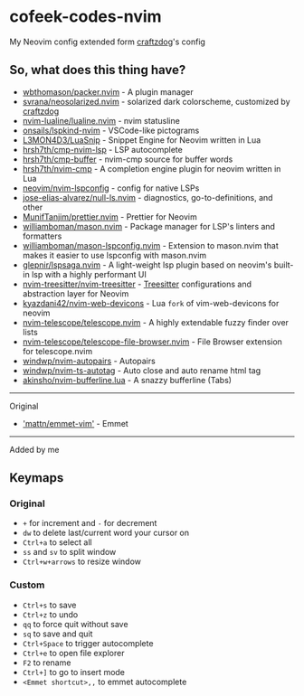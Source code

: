 # cofeek-codes-nvim

My Neovim config extended form [craftzdog](https://github.com/craftzdog/dotfiles-public)'s config

## So, what does this thing have?

- [wbthomason/packer.nvim](https://github.com/wbthomason/packer.nvim) - A plugin manager
- [svrana/neosolarized.nvim](https://github.com/svrana/neosolarized.nvim) - solarized dark colorscheme, customized by [craftzdog](https://github.com/craftzdog/dotfiles-public)
- [nvim-lualine/lualine.nvim](https://github.com/nvim-lualine/lualine.nvim) - nvim statusline
- [onsails/lspkind-nvim](https://github.com/onsails/lspkind-nvim) - VSCode-like pictograms
- [L3MON4D3/LuaSnip](https://github.com/L3MON4D3/LuaSnip) - Snippet Engine for Neovim written in Lua
- [hrsh7th/cmp-nvim-lsp](https://github.com/hrsh7th/cmp-nvim-lsp) - LSP autocomplete
- [hrsh7th/cmp-buffer](https://github.com/hrsh7th/cmp-buffer) - nvim-cmp source for buffer words
- [hrsh7th/nvim-cmp](https://github.com/hrsh7th/nvim-cmp) - A completion engine plugin for neovim written in Lua
- [neovim/nvim-lspconfig](https://github.com/neovim/nvim-lspconfig) - config for native LSPs
- [jose-elias-alvarez/null-ls.nvim](https://github.com/jose-elias-alvarez/null-ls.nvim) - diagnostics, go-to-definitions, and other
- [MunifTanjim/prettier.nvim](https://github.com/MunifTanjim/prettier.nvim) - Prettier for Neovim
- [williamboman/mason.nvim](https://github.com/williamboman/mason.nvim) - Package manager for LSP's linters and formatters
- [williamboman/mason-lspconfig.nvim](https://github.com/williamboman/mason-lspconfig.nvim) - Extension to mason.nvim that makes it easier to use lspconfig with mason.nvim
- [glepnir/lspsaga.nvim](https://github.com/glepnir/lspsaga.nvim) - A light-weight lsp plugin based on neovim's built-in lsp with a highly performant UI
- [nvim-treesitter/nvim-treesitter](https://github.com/nvim-treesitter/nvim-treesitter) - [Treesitter](https://github.com/tree-sitter/tree-sitter) configurations and abstraction layer for Neovim
- [kyazdani42/nvim-web-devicons](https://github.com/kyazdani42/nvim-web-devicons) - Lua `fork` of vim-web-devicons for neovim
- [nvim-telescope/telescope.nvim](https://github.com/nvim-telescope/telescope.nvim) - A highly extendable fuzzy finder over lists
- [nvim-telescope/telescope-file-browser.nvim](https://github.com/nvim-telescope/telescope-file-browser.nvim) - File Browser extension for telescope.nvim
- [windwp/nvim-autopairs](https://github.com/windwp/nvim-autopairs) - Autopairs
- [windwp/nvim-ts-autotag](https://github.com/windwp/nvim-ts-autotag) - Auto close and auto rename html tag
- [akinsho/nvim-bufferline.lua](https://github.com/akinsho/nvim-bufferline.lua) - A snazzy bufferline (Tabs)

---

Original

- ['mattn/emmet-vim'](https://github.com/mattn/emmet-vim) - Emmet

---

Added by me

## Keymaps

### Original

- `+` for increment and `-` for decrement
- `dw` to delete last/current word your cursor on
- `Ctrl+a` to select all
- `ss` and `sv` to split window
- `Ctrl+w+arrows` to resize window

### Custom

- `Ctrl+s` to save
- `Ctrl+z` to undo
- `qq` to force quit without save
- `sq` to save and quit
- `Ctrl+Space` to trigger autocomplete
- `Ctrl+e` to open file explorer
- `F2` to rename
- `Ctrl+]` to go to insert mode
- `<Emmet shortcut>,,` to emmet autocomplete
